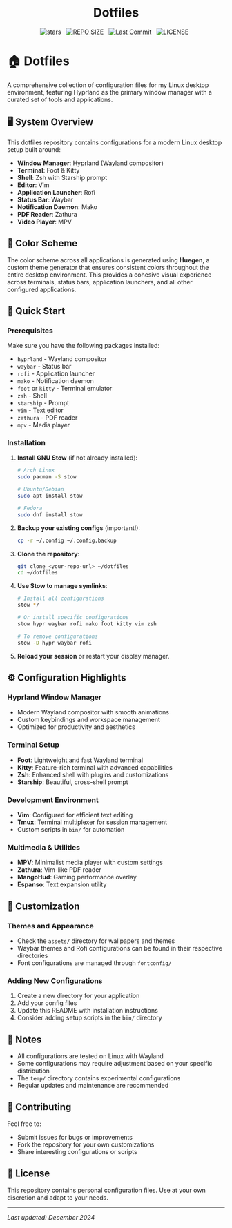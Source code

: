 <h1 align="center">Dotfiles</h1>
<div align="center">
<p>
<a href="https://github.com/ashish-kus/dotfiles/stargazers"><img src="https://img.shields.io/github/stars/ashish-kus/dotfiles?style=for-the-badge&logo=starship&color=C9CBFF&logoColor=C9CBFF&labelColor=302D41" alt="stars"><a>&nbsp;&nbsp;
<!-- <a href="https://github.com/zephardev/hyprcraft/"><img src="https://img.shields.io/github/repo-size/zephardev/hyprcraft?style=for-the-badge&logo=hyprland&logoColor=f9e2af&label=Size&labelColor=302D41&color=f9e2af" alt="REPO SIZE"></a>&nbsp;&nbsp; -->
<a href="https://github.com/ashish-kus/dotfiles/"><img src="https://img.shields.io/github/forks/ashish-kus/dotfiles?style=for-the-badge&logo=appveyor&logoColor=f9e2af&label=Forks&labelColor=302D41&color=f9e2af" alt="REPO SIZE"></a>&nbsp;&nbsp;
<a href="https://github.com/ashish-kus/dotfiles/commits/main/"><img src="https://img.shields.io/github/last-commit/ad1822/hyprdots?style=for-the-badge&logo=github&logoColor=eba0ac&label=Last%20Commit&labelColor=302D41&color=eba0ac" alt="Last Commit"></a>&nbsp;&nbsp;
<a href="https://github.com/ashish-kus/dotfiles/blob/main/LICENSE"><img src="https://img.shields.io/github/license/ashish-kus/dotfiles?style=for-the-badge&logo=&color=CBA6F7&logoColor=CBA6F7&labelColor=302D41" alt="LICENSE"></a>&nbsp;&nbsp;
</p>
</div>

# 🏠 Dotfiles

A comprehensive collection of configuration files for my Linux desktop environment, featuring Hyprland as the primary window manager with a curated set of tools and applications.

## 🖥️ System Overview

This dotfiles repository contains configurations for a modern Linux desktop setup built around:

- **Window Manager**: Hyprland (Wayland compositor)
- **Terminal**: Foot & Kitty
- **Shell**: Zsh with Starship prompt
- **Editor**: Vim
- **Application Launcher**: Rofi
- **Status Bar**: Waybar
- **Notification Daemon**: Mako
- **PDF Reader**: Zathura
- **Video Player**: MPV

## 🎨 Color Scheme

The color scheme across all applications is generated using **Huegen**, a custom theme generator that ensures consistent colors throughout the entire desktop environment. This provides a cohesive visual experience across terminals, status bars, application launchers, and all other configured applications.

## 🚀 Quick Start

### Prerequisites

Make sure you have the following packages installed:

- `hyprland` - Wayland compositor
- `waybar` - Status bar
- `rofi` - Application launcher
- `mako` - Notification daemon
- `foot` or `kitty` - Terminal emulator
- `zsh` - Shell
- `starship` - Prompt
- `vim` - Text editor
- `zathura` - PDF reader
- `mpv` - Media player

### Installation

1. **Install GNU Stow** (if not already installed):

   ```bash
   # Arch Linux
   sudo pacman -S stow

   # Ubuntu/Debian
   sudo apt install stow

   # Fedora
   sudo dnf install stow
   ```

2. **Backup your existing configs** (important!):

   ```bash
   cp -r ~/.config ~/.config.backup
   ```

3. **Clone the repository**:

   ```bash
   git clone <your-repo-url> ~/dotfiles
   cd ~/dotfiles
   ```

4. **Use Stow to manage symlinks**:

   ```bash
   # Install all configurations
   stow */

   # Or install specific configurations
   stow hypr waybar rofi mako foot kitty vim zsh

   # To remove configurations
   stow -D hypr waybar rofi
   ```

5. **Reload your session** or restart your display manager.

## ⚙️ Configuration Highlights

### Hyprland Window Manager

- Modern Wayland compositor with smooth animations
- Custom keybindings and workspace management
- Optimized for productivity and aesthetics

### Terminal Setup

- **Foot**: Lightweight and fast Wayland terminal
- **Kitty**: Feature-rich terminal with advanced capabilities
- **Zsh**: Enhanced shell with plugins and customizations
- **Starship**: Beautiful, cross-shell prompt

### Development Environment

- **Vim**: Configured for efficient text editing
- **Tmux**: Terminal multiplexer for session management
- Custom scripts in `bin/` for automation

### Multimedia & Utilities

- **MPV**: Minimalist media player with custom settings
- **Zathura**: Vim-like PDF reader
- **MangoHud**: Gaming performance overlay
- **Espanso**: Text expansion utility

## 🎨 Customization

### Themes and Appearance

- Check the `assets/` directory for wallpapers and themes
- Waybar themes and Rofi configurations can be found in their respective directories
- Font configurations are managed through `fontconfig/`

### Adding New Configurations

1. Create a new directory for your application
2. Add your config files
3. Update this README with installation instructions
4. Consider adding setup scripts in the `bin/` directory

## 📝 Notes

- All configurations are tested on Linux with Wayland
- Some configurations may require adjustment based on your specific distribution
- The `temp/` directory contains experimental configurations
- Regular updates and maintenance are recommended

## 🤝 Contributing

Feel free to:

- Submit issues for bugs or improvements
- Fork the repository for your own customizations
- Share interesting configurations or scripts

## 📄 License

This repository contains personal configuration files. Use at your own discretion and adapt to your needs.

---

_Last updated: December 2024_
